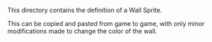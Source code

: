 ﻿This directory contains the definition of a Wall Sprite.

This can be copied and pasted from game to game, with only minor modifications made to change the color of the wall.